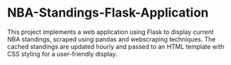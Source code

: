 # NBA-Standings-Flask-Application
This project implements a web application using Flask to display current NBA standings, scraped using pandas and webscraping techniques. The cached standings are updated hourly and passed to an HTML template with CSS styling for a user-friendly display.
